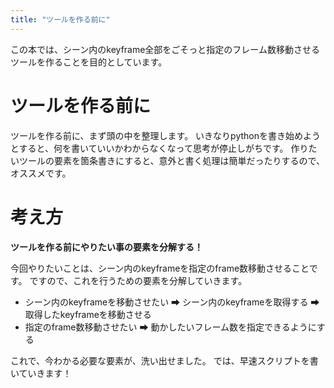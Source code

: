 ```yaml
---
title: "ツールを作る前に"
---
```



この本では、シーン内のkeyframe全部をごそっと指定のフレーム数移動させるツールを作ることを目的としています。


# ツールを作る前に
ツールを作る前に、まず頭の中を整理します。
いきなりpythonを書き始めようとすると、何を書いていいかわからなくなって思考が停止しがちです。
作りたいツールの要素を箇条書きにすると、意外と書く処理は簡単だったりするので、オススメです。

# 考え方
**ツールを作る前にやりたい事の要素を分解する！**

今回やりたいことは、シーン内のkeyframeを指定のframe数移動させることです。
ですので、これを行うための要素を分解していきます。

- シーン内のkeyframeを移動させたい
    ➡ シーン内のkeyframeを取得する
    ➡ 取得したkeyframeを移動させる
- 指定のframe数移動させたい
    ➡ 動かしたいフレーム数を指定できるようにする

これで、今わかる必要な要素が、洗い出せました。
では、早速スクリプトを書いていきます！
